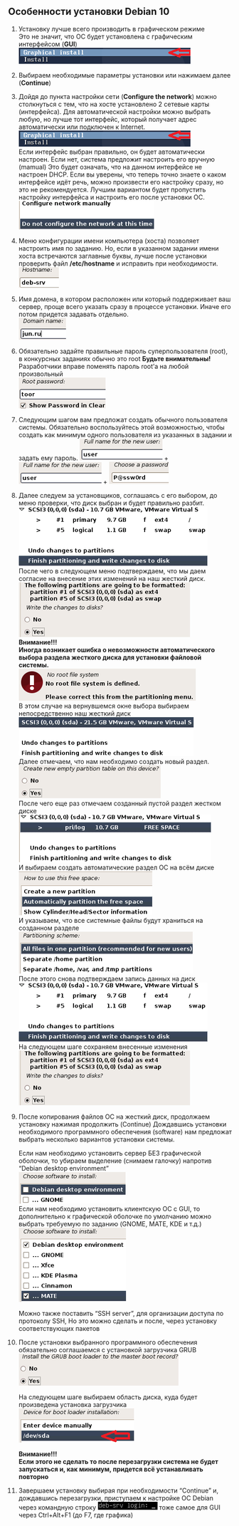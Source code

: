 ## Особенности установки Debian 10

1. Установку лучше всего производить в графическом режиме    
Это не значит, что ОС будет установлена с графическим интерфейсом (**GUI**)    
![Alt-текст](https://github.com/WSRGUVD/debian/blob/main/images/01/image3.png)    

2. Выбираем необходимые параметры установки или нажимаем далее (**Continue**)    


3. Дойдя до пункта настройки сети (**Configure the network**) можно столкнуться с тем, что на хосте установлено 2 сетевые карты (интерфейса). 
Для автоматической настройки можно выбрать любую, но лучше тот интерфейс, который получает адрес автоматически или подключен к Internet.    
![Alt-текст](https://github.com/WSRGUVD/debian/blob/main/images/01/image3.png?raw=true)   
Если интерфейс выбран правильно, он будет автоматически настроен. 
Если нет, система предложит настроить его вручную (mamual)
Это будет означать, что на данном интерфейсе не настроен DHCP.
Если вы уверены, что теперь точно знаете о каком интерфейсе идёт речь, можно произвести его настройку сразу, но это не рекомендуется.
Лучшим вариантом будет пропустить настройку интерфейса и настроить его после установки ОС.    
![Alt-текст](https://github.com/WSRGUVD/debian/blob/main/images/01/image19.png)

4. Меню конфигурации имени компьютера (хоста) позволяет настроить имя по заданию. Но, если в указанном задании имени хоста встречаются заглавные буквы, лучше после установки проверить файл **/etc/hostname** и исправить при необходимости.    
![Alt-текст](https://github.com/WSRGUVD/debian/blob/main/images/01/image1.png)

5. Имя домена, в котором расположен или который поддерживает ваш сервер, проще всего указать сразу в процессе установки. Иначе его потом придется задавать отдельно.    
![Alt-текст](https://github.com/WSRGUVD/debian/blob/main/images/01/image22.png)

6. Обязательно задайте правильные пароль суперпользователя (root), в конкурсных заданиях обычно это root
**Будьте внимательны!**
Разработчики вправе поменять пароль root’а на любой произвольный    
![Alt-текст](https://github.com/WSRGUVD/debian/blob/main/images/01/image16.png)

7. Следующим шагом вам предложат создать обычного пользователя системы.
Обязательно воспользуйтесь этой возможностью, чтобы создать как минимум одного пользователя из указанных в задании и задать ему пароль.
![Alt-текст](https://github.com/WSRGUVD/debian/blob/main/images/01/image2.png) + ![Alt-текст](https://github.com/WSRGUVD/debian/blob/main/images/01/image2.png) + ![Alt-текст](https://github.com/WSRGUVD/debian/blob/main/images/01/image9.png)    


8. Далее следуем за установщиков, соглашаясь с его выбором, до меню проверки, что диск выбран и будет правильно разбит.    
![Alt-текст](https://github.com/WSRGUVD/debian/blob/main/images/01/image4.png)    
После чего в следующем меню подтверждаем, что мы даем согласие на внесение этих изменений на наш жесткий диск.
![Alt-текст](https://github.com/WSRGUVD/debian/blob/main/images/01/image11.png)    
**Внимание!!!    
Иногда возникает ошибка о невозможности автоматического выбора раздела жесткого диска для установки файловой системы.**    
![Alt-текст](https://github.com/WSRGUVD/debian/blob/main/images/01/image7.png)    
В этом случае на вернувшемся окне выбора выбираем непосредственно наш жесткий диск    
![Alt-текст](https://github.com/WSRGUVD/debian/blob/main/images/01/image20.png)    
Далее отмечаем, что нам необходимо создать новый раздел.    
![Alt-текст](https://github.com/WSRGUVD/debian/blob/main/images/01/image15.png)    
После чего еще раз отмечаем созданный пустой раздел жестком диске    
![Alt-текст](https://github.com/WSRGUVD/debian/blob/main/images/01/image5.png)    
И выбираем создать автоматические раздел ОС  на всём диске    
![Alt-текст](https://github.com/WSRGUVD/debian/blob/main/images/01/image12.png)    
И указываем, что все системные файлы будут храниться на созданном разделе    
![Alt-текст](https://github.com/WSRGUVD/debian/blob/main/images/01/image24.png)    
После этого снова подтверждаем запись данных на диск    
![Alt-текст](https://github.com/WSRGUVD/debian/blob/main/images/01/image4.png)    
На следующем шаге сохраняем внесенные изменения    
![Alt-текст](https://github.com/WSRGUVD/debian/blob/main/images/01/image11.png)    

9. После копирования файлов ОС на жесткий диск, продолжаем установку нажимая продолжить (Continue)
Дождавшись установки необходимого программного обеспечения (software) нам предложат выбрать несколько вариантов установки системы.    

    Если нам необходимо установить сервер БЕЗ графической оболочки, то убираем выделение (снимаем галочку) напротив “Debian desktop environment”    
![Alt-текст](https://github.com/WSRGUVD/debian/blob/main/images/01/image13.png)    
Если нам необходимо установить клиентскую ОС с GUI, то дополнительно к графической оболочке по умолчанию можно выбрать требуемую по заданию (GNOME, MATE, KDE и т.д.)    
![Alt-текст](https://github.com/WSRGUVD/debian/blob/main/images/01/image23.png)    

    Можно также поставить “SSH server”, для организации доступа по протоколу SSH, Но это можно сделать и после, через установку соответствующих пакетов    

10. После установки выбранного программного обеспечения обязательно соглашаемся с установкой загрузчика GRUB    
![Alt-текст](https://github.com/WSRGUVD/debian/blob/main/images/01/image21.png)    

    На следующем шаге выбираем область диска, куда будет произведена установка загрузчика    
![Alt-текст](https://github.com/WSRGUVD/debian/blob/main/images/01/image10.png)

    **Внимание!!!    
Если этого не сделать то после перезагрузки система не будет запускаться и, как минимум, придется всё устанавливать повторно**    

11. Завершаем установку выбирая при необходимости “Continue” и, дождавшись перезагрузки, приступаем к настройке ОС Debian через командную строку ![Alt-текст](https://github.com/WSRGUVD/debian/blob/main/images/01/image14.png) тоже самое для GUI через Ctrl+Alt+F1 (до F7, где графика)    
